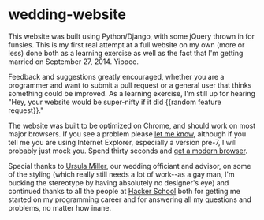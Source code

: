 wedding-website
===============

This website was built using Python/Django, with some jQuery thrown in for funsies.  This is my first real attempt at a full website on my own (more or less) done both as a learning exercise as well as the fact that I'm getting married on September 27, 2014.  Yippee.

Feedback and suggestions greatly encouraged, whether you are a programmer and want to submit a pull request or a general user that thinks something could be improved.  As a learning exercise, I'm still up for hearing "Hey, your website would be super-nifty if it did {{random feature request}}."

The website was built to be optimized on Chrome, and should work on most major browsers.  If you see a problem please [let me know](mailto:pnichols104@gmail.com), although if you tell me you are using Internet Explorer, especially a version pre-7, I will probably just mock you.  Spend thirty seconds and [get a modern browser](https://www.google.com/intl/en/chrome/browser/).

Special thanks to [Ursula Miller](https://github.com/UrsulaAntares), our wedding officiant and advisor, on some of the styling (which really still needs a lot of work--as a gay man, I'm bucking the stereotype by having absolutely no designer's eye) and continued thanks to all the people at [Hacker School](https://www.hackerschool.com) both for getting me started on my programming career and for answering all my questions and problems, no matter how inane.  

